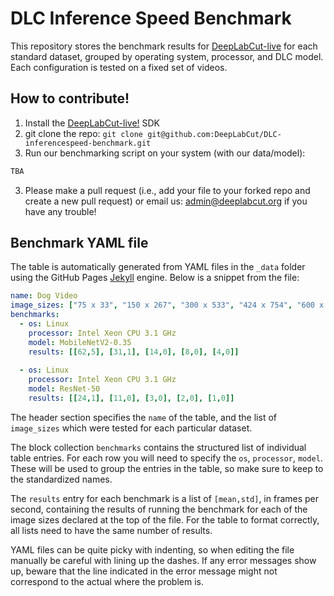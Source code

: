 # DLC Inference Speed Benchmark

This repository stores the benchmark results for [DeepLabCut-live](https://github.com/DeepLabCut/DeepLabCut-live) for each standard dataset, grouped by operating system, processor, and DLC model. Each configuration is tested on a fixed set of videos.

## How to contribute!

1. Install the [DeepLabCut-live!](https://github.com/DeepLabCut/DeepLabCut-live) SDK
2. git clone the repo: `git clone git@github.com:DeepLabCut/DLC-inferencespeed-benchmark.git`
2. Run our benchmarking script on your system (with our data/model):

```python
TBA
```

3. Please make a pull request (i.e., add your file to your forked repo and create a new pull request) or email us: admin@deeplabcut.org if you have any trouble!

## Benchmark YAML file

The table is automatically generated from YAML files in the `_data` folder using the GitHub Pages [Jekyll](https://jekyllrb.com/docs/liquid/) engine. Below is a snippet from the file:

```yml
name: Dog Video
image_sizes: ["75 x 33", "150 x 267", "300 x 533", "424 x 754", "600 x 1067"]
benchmarks:
  - os: Linux
    processor: Intel Xeon CPU 3.1 GHz
    model: MobileNetV2-0.35
    results: [[62,5], [31,1], [14,0], [8,0], [4,0]]
    
  - os: Linux
    processor: Intel Xeon CPU 3.1 GHz
    model: ResNet-50
    results: [[24,1], [11,0], [3,0], [2,0], [1,0]]
```

The header section specifies the `name` of the table, and the list of `image_sizes` which were tested for each particular dataset.

The block collection `benchmarks` contains the structured list of individual table entries. For each row you will need to specify the `os`, `processor`, `model`. These will be used to group the entries in the table, so make sure to keep to the standardized names.

The `results` entry for each benchmark is a list of `[mean,std]`, in frames per second, containing the results of running the benchmark for each of the image sizes declared at the top of the file. For the table to format correctly, all lists need to have the same number of results.

YAML files can be quite picky with indenting, so when editing the file manually be careful with lining up the dashes. If any error messages show up, beware that the line indicated in the error message might not correspond to the actual where the problem is.
